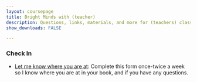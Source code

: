 ```yaml
---
layout: coursepage
title: Bright Minds with (teacher)
description: Questions, links, materials, and more for (teachers) class
show_downloads: FALSE

---
```


### Check In
* <a href="https://docs.google.com/forms/d/e/1FAIpQLScWxat8L-gZZQ9HnY7cYjp8sv5Wl_ei2wpQbJ6BMudWJq9A6Q/viewform?usp=sf_link"> Let me know where you are at</a>: Complete this form once-twice a week so I know where you are at in your book, and if you have any questions.




